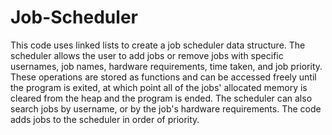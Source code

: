 # Job-Scheduler
This code uses linked lists to create a job scheduler data structure. The scheduler allows the user to add jobs or remove jobs with specific usernames, job names, hardware requirements, time taken, and job priority. 
These operations are stored as functions and can be accessed freely until the program is exited, at which point all of the jobs' allocated memory is cleared from the heap and the program is ended. The scheduler can also search jobs by username, or by the job's hardware requirements. The code adds jobs to the scheduler in order of priority.
